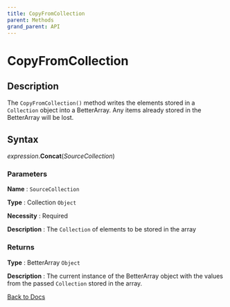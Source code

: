 ```yaml
---
title: CopyFromCollection
parent: Methods
grand_parent: API
---
```


# CopyFromCollection

## Description
The `CopyFromCollection()` method writes the elements stored in a `Collection` object into a BetterArray. Any items already stored in the BetterArray will be lost.

## Syntax

*expression*.**Concat**(*SourceCollection*)

### Parameters

**Name** 
: `SourceCollection`

**Type**
: Collection `Object`

**Necessity**
: Required

**Description**
: The `Collection` of elements to be stored in the array

### Returns

**Type**
: BetterArray `Object`

**Description**
: The current instance of the BetterArray object with the values from the passed `Collection` stored in the array. 


[Back to Docs](https://senipah.github.io/VBA-Better-Array/)